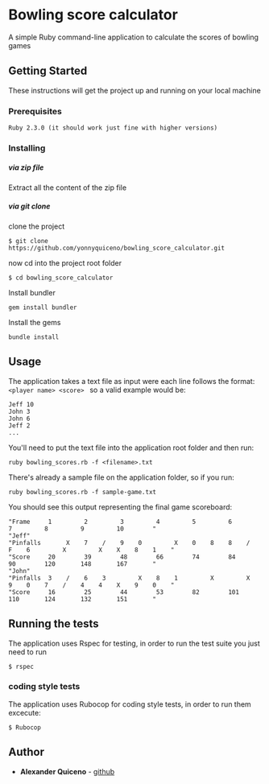 # Bowling score calculator

A simple Ruby command-line application to calculate the scores of bowling games

## Getting Started

These instructions will get the project up and running on your local machine

### Prerequisites

```
Ruby 2.3.0 (it should work just fine with higher versions)
```

### Installing

##### via zip file

Extract all the content of the zip file

##### via git clone

clone the project

```
$ git clone https://github.com/yonnyquiceno/bowling_score_calculator.git
```
now cd into the project root folder

```
$ cd bowling_score_calculator
```
Install bundler

```
gem install bundler
```

Install the gems

```
bundle install
```

## Usage

The application takes a text file as input were each line follows the format:
`<player name> <score> `
so a valid example would be:

```
Jeff 10
John 3
John 6
Jeff 2
...
```

You'll need to put the text file into the application root folder and then run: 

`ruby bowling_scores.rb -f <filename>.txt`

There's already a sample file on the application folder, so if you run: 

`ruby bowling_scores.rb -f sample-game.txt`

You should see this output representing the final game scoreboard: 
```
"Frame     1         2         3         4         5         6         7         8         9         10        "
"Jeff"
"Pinfalls       X    7    /    9    0         X    0    8    8    /    F    6         X         X    X    8    1    "
"Score     20        39        48        66        74        84        90        120       148       167       "
"John"
"Pinfalls  3    /    6    3         X    8    1         X         X    9    0    7    /    4    4    X    9    0    "
"Score     16        25        44        53        82        101       110       124       132       151       "
```
## Running the tests

The application uses Rspec for testing, in order to run the test suite you just need to run

```
$ rspec
```

### coding style tests

The application uses Rubocop for coding style tests, in order to run them excecute:

```
$ Rubocop
```

## Author

* **Alexander Quiceno** - [github](https://github.com/yonnyquiceno)
